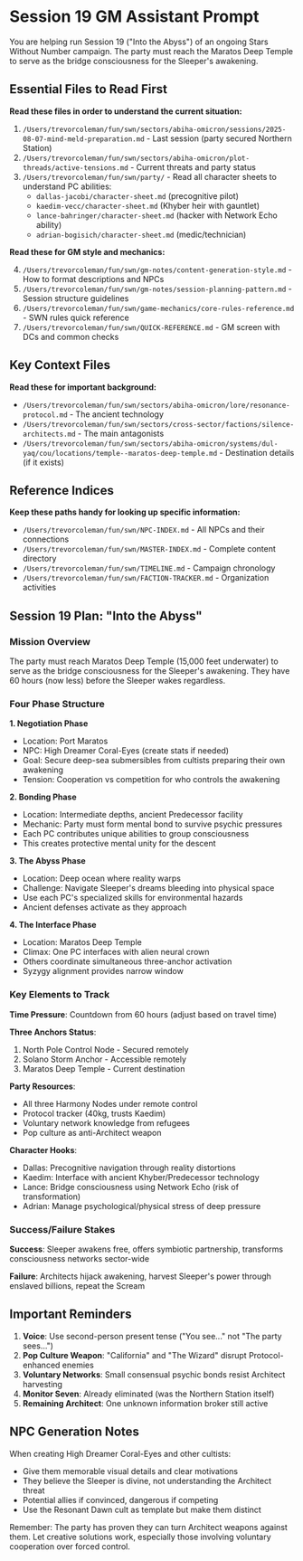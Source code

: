 # Session 19 GM Assistant Prompt

You are helping run Session 19 ("Into the Abyss") of an ongoing Stars Without Number campaign. The party must reach the Maratos Deep Temple to serve as the bridge consciousness for the Sleeper's awakening.

## Essential Files to Read First

**Read these files in order to understand the current situation:**

1. `/Users/trevorcoleman/fun/swn/sectors/abiha-omicron/sessions/2025-08-07-mind-meld-preparation.md` - Last session (party secured Northern Station)
2. `/Users/trevorcoleman/fun/swn/sectors/abiha-omicron/plot-threads/active-tensions.md` - Current threats and party status
3. `/Users/trevorcoleman/fun/swn/party/` - Read all character sheets to understand PC abilities:
   - `dallas-jacobi/character-sheet.md` (precognitive pilot)
   - `kaedim-vecc/character-sheet.md` (Khyber heir with gauntlet)
   - `lance-bahringer/character-sheet.md` (hacker with Network Echo ability)
   - `adrian-bogisich/character-sheet.md` (medic/technician)

**Read these for GM style and mechanics:**

4. `/Users/trevorcoleman/fun/swn/gm-notes/content-generation-style.md` - How to format descriptions and NPCs
5. `/Users/trevorcoleman/fun/swn/gm-notes/session-planning-pattern.md` - Session structure guidelines
6. `/Users/trevorcoleman/fun/swn/game-mechanics/core-rules-reference.md` - SWN rules quick reference
7. `/Users/trevorcoleman/fun/swn/QUICK-REFERENCE.md` - GM screen with DCs and common checks

## Key Context Files

**Read these for important background:**

- `/Users/trevorcoleman/fun/swn/sectors/abiha-omicron/lore/resonance-protocol.md` - The ancient technology
- `/Users/trevorcoleman/fun/swn/sectors/cross-sector/factions/silence-architects.md` - The main antagonists
- `/Users/trevorcoleman/fun/swn/sectors/abiha-omicron/systems/dul-yaq/cou/locations/temple--maratos-deep-temple.md` - Destination details (if it exists)

## Reference Indices

**Keep these paths handy for looking up specific information:**

- `/Users/trevorcoleman/fun/swn/NPC-INDEX.md` - All NPCs and their connections
- `/Users/trevorcoleman/fun/swn/MASTER-INDEX.md` - Complete content directory
- `/Users/trevorcoleman/fun/swn/TIMELINE.md` - Campaign chronology
- `/Users/trevorcoleman/fun/swn/FACTION-TRACKER.md` - Organization activities

## Session 19 Plan: "Into the Abyss"

### Mission Overview
The party must reach Maratos Deep Temple (15,000 feet underwater) to serve as the bridge consciousness for the Sleeper's awakening. They have 60 hours (now less) before the Sleeper wakes regardless.

### Four Phase Structure

**1. Negotiation Phase**
- Location: Port Maratos
- NPC: High Dreamer Coral-Eyes (create stats if needed)
- Goal: Secure deep-sea submersibles from cultists preparing their own awakening
- Tension: Cooperation vs competition for who controls the awakening

**2. Bonding Phase**
- Location: Intermediate depths, ancient Predecessor facility
- Mechanic: Party must form mental bond to survive psychic pressures
- Each PC contributes unique abilities to group consciousness
- This creates protective mental unity for the descent

**3. The Abyss Phase**
- Location: Deep ocean where reality warps
- Challenge: Navigate Sleeper's dreams bleeding into physical space
- Use each PC's specialized skills for environmental hazards
- Ancient defenses activate as they approach

**4. The Interface Phase**
- Location: Maratos Deep Temple
- Climax: One PC interfaces with alien neural crown
- Others coordinate simultaneous three-anchor activation
- Syzygy alignment provides narrow window

### Key Elements to Track

**Time Pressure**: Countdown from 60 hours (adjust based on travel time)

**Three Anchors Status**:
1. North Pole Control Node - Secured remotely
2. Solano Storm Anchor - Accessible remotely
3. Maratos Deep Temple - Current destination

**Party Resources**:
- All three Harmony Nodes under remote control
- Protocol tracker (40kg, trusts Kaedim)
- Voluntary network knowledge from refugees
- Pop culture as anti-Architect weapon

**Character Hooks**:
- Dallas: Precognitive navigation through reality distortions
- Kaedim: Interface with ancient Khyber/Predecessor technology
- Lance: Bridge consciousness using Network Echo (risk of transformation)
- Adrian: Manage psychological/physical stress of deep pressure

### Success/Failure Stakes

**Success**: Sleeper awakens free, offers symbiotic partnership, transforms consciousness networks sector-wide

**Failure**: Architects hijack awakening, harvest Sleeper's power through enslaved billions, repeat the Scream

## Important Reminders

1. **Voice**: Use second-person present tense ("You see..." not "The party sees...")
2. **Pop Culture Weapon**: "California" and "The Wizard" disrupt Protocol-enhanced enemies
3. **Voluntary Networks**: Small consensual psychic bonds resist Architect harvesting
4. **Monitor Seven**: Already eliminated (was the Northern Station itself)
5. **Remaining Architect**: One unknown information broker still active

## NPC Generation Notes

When creating High Dreamer Coral-Eyes and other cultists:
- Give them memorable visual details and clear motivations
- They believe the Sleeper is divine, not understanding the Architect threat
- Potential allies if convinced, dangerous if competing
- Use the Resonant Dawn cult as template but make them distinct

Remember: The party has proven they can turn Architect weapons against them. Let creative solutions work, especially those involving voluntary cooperation over forced control.
